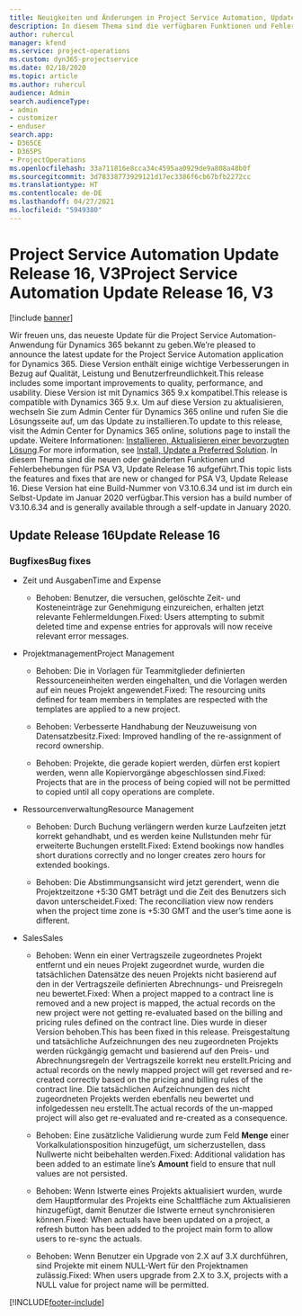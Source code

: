 ```yaml
---
title: Neuigkeiten und Änderungen in Project Service Automation, Update Release 16, V3
description: In diesem Thema sind die verfügbaren Funktionen und Fehlerbehebungen für Project Service Automation Update Release 16, V3 aufgeführt.
author: ruhercul
manager: kfend
ms.service: project-operations
ms.custom: dyn365-projectservice
ms.date: 02/18/2020
ms.topic: article
ms.author: ruhercul
audience: Admin
search.audienceType:
- admin
- customizer
- enduser
search.app:
- D365CE
- D365PS
- ProjectOperations
ms.openlocfilehash: 33a711816e8cca34c4595aa0929de9a808a48b0f
ms.sourcegitcommit: 3d78338773929121d17ec3386f6cb67bfb2272cc
ms.translationtype: HT
ms.contentlocale: de-DE
ms.lasthandoff: 04/27/2021
ms.locfileid: "5949380"
---
```

# <a name="project-service-automation-update-release-16-v3"></a><span data-ttu-id="0ceca-103">Project Service Automation Update Release 16, V3</span><span class="sxs-lookup"><span data-stu-id="0ceca-103">Project Service Automation Update Release 16, V3</span></span>

[!include [banner](../includes/psa-now-project-operations.md)]

<span data-ttu-id="0ceca-104">Wir freuen uns, das neueste Update für die Project Service Automation-Anwendung für Dynamics 365 bekannt zu geben.</span><span class="sxs-lookup"><span data-stu-id="0ceca-104">We’re pleased to announce the latest update for the Project Service Automation application for Dynamics 365.</span></span> <span data-ttu-id="0ceca-105">Diese Version enthält einige wichtige Verbesserungen in Bezug auf Qualität, Leistung und Benutzerfreundlichkeit.</span><span class="sxs-lookup"><span data-stu-id="0ceca-105">This release includes some important improvements to quality, performance, and usability.</span></span>  <span data-ttu-id="0ceca-106">Diese Version ist mit Dynamics 365 9.x kompatibel.</span><span class="sxs-lookup"><span data-stu-id="0ceca-106">This release is compatible with Dynamics 365 9.x.</span></span> <span data-ttu-id="0ceca-107">Um auf diese Version zu aktualisieren, wechseln Sie zum Admin Center für Dynamics 365 online und rufen Sie die Lösungsseite auf, um das Update zu installieren.</span><span class="sxs-lookup"><span data-stu-id="0ceca-107">To update to this release, visit the Admin Center for Dynamics 365 online, solutions page to install the update.</span></span> <span data-ttu-id="0ceca-108">Weitere Informationen: [Installieren, Aktualisieren einer bevorzugten Lösung](/dynamics365/project-service/upgrade-psa-home-page).</span><span class="sxs-lookup"><span data-stu-id="0ceca-108">For more information, see [Install, Update a Preferred Solution](/dynamics365/project-service/upgrade-psa-home-page).</span></span>
<span data-ttu-id="0ceca-109">In diesem Thema sind die neuen oder geänderten Funktionen und Fehlerbehebungen für PSA V3, Update Release 16 aufgeführt.</span><span class="sxs-lookup"><span data-stu-id="0ceca-109">This topic lists the features and fixes that are new or changed for PSA V3, Update Release 16.</span></span> <span data-ttu-id="0ceca-110">Diese Version hat eine Build-Nummer von V3.10.6.34 und ist im durch ein Selbst-Update im Januar 2020 verfügbar.</span><span class="sxs-lookup"><span data-stu-id="0ceca-110">This version has a build number of V3.10.6.34 and is generally available through a self-update in January 2020.</span></span>


## <a name="update-release-16"></a><span data-ttu-id="0ceca-111">Update Release 16</span><span class="sxs-lookup"><span data-stu-id="0ceca-111">Update Release 16</span></span>

### <a name="bug-fixes"></a><span data-ttu-id="0ceca-112">Bugfixes</span><span class="sxs-lookup"><span data-stu-id="0ceca-112">Bug fixes</span></span>

-   <span data-ttu-id="0ceca-113">Zeit und Ausgaben</span><span class="sxs-lookup"><span data-stu-id="0ceca-113">Time and Expense</span></span>

    -   <span data-ttu-id="0ceca-114">Behoben: Benutzer, die versuchen, gelöschte Zeit- und Kosteneinträge zur Genehmigung einzureichen, erhalten jetzt relevante Fehlermeldungen.</span><span class="sxs-lookup"><span data-stu-id="0ceca-114">Fixed: Users attempting to submit deleted time and expense entries for approvals will now receive relevant error messages.</span></span>

-   <span data-ttu-id="0ceca-115">Projektmanagement</span><span class="sxs-lookup"><span data-stu-id="0ceca-115">Project Management</span></span>

    -   <span data-ttu-id="0ceca-116">Behoben: Die in Vorlagen für Teammitglieder definierten Ressourceneinheiten werden eingehalten, und die Vorlagen werden auf ein neues Projekt angewendet.</span><span class="sxs-lookup"><span data-stu-id="0ceca-116">Fixed: The resourcing units defined for team members in templates are respected with the templates are applied to a new project.</span></span>

    -   <span data-ttu-id="0ceca-117">Behoben: Verbesserte Handhabung der Neuzuweisung von Datensatzbesitz.</span><span class="sxs-lookup"><span data-stu-id="0ceca-117">Fixed: Improved handling of the re-assignment of record ownership.</span></span>

    -   <span data-ttu-id="0ceca-118">Behoben: Projekte, die gerade kopiert werden, dürfen erst kopiert werden, wenn alle Kopiervorgänge abgeschlossen sind.</span><span class="sxs-lookup"><span data-stu-id="0ceca-118">Fixed: Projects that are in the process of being copied will not be permitted to copied until all copy operations are complete.</span></span>

-   <span data-ttu-id="0ceca-119">Ressourcenverwaltung</span><span class="sxs-lookup"><span data-stu-id="0ceca-119">Resource Management</span></span>

    -   <span data-ttu-id="0ceca-120">Behoben: Durch Buchung verlängern werden kurze Laufzeiten jetzt korrekt gehandhabt, und es werden keine Nullstunden mehr für erweiterte Buchungen erstellt.</span><span class="sxs-lookup"><span data-stu-id="0ceca-120">Fixed: Extend bookings now handles short durations correctly and no longer creates zero hours for extended bookings.</span></span>

    -   <span data-ttu-id="0ceca-121">Behoben: Die Abstimmungsansicht wird jetzt gerendert, wenn die Projektzeitzone +5:30 GMT beträgt und die Zeit des Benutzers sich davon unterscheidet.</span><span class="sxs-lookup"><span data-stu-id="0ceca-121">Fixed: The reconciliation view now renders when the project time zone is +5:30 GMT and the user’s time aone is different.</span></span>

-   <span data-ttu-id="0ceca-122">Sales</span><span class="sxs-lookup"><span data-stu-id="0ceca-122">Sales</span></span>

    -   <span data-ttu-id="0ceca-123">Behoben: Wenn ein einer Vertragszeile zugeordnetes Projekt entfernt und ein neues Projekt zugeordnet wurde, wurden die tatsächlichen Datensätze des neuen Projekts nicht basierend auf den in der Vertragszeile definierten Abrechnungs- und Preisregeln neu bewertet.</span><span class="sxs-lookup"><span data-stu-id="0ceca-123">Fixed: When a project mapped to a contract line is removed and a new project is mapped, the actual records on the new project were not getting re-evaluated based on the billing and pricing rules defined on the contract line.</span></span> <span data-ttu-id="0ceca-124">Dies wurde in dieser Version behoben.</span><span class="sxs-lookup"><span data-stu-id="0ceca-124">This has been fixed in this release.</span></span> <span data-ttu-id="0ceca-125">Preisgestaltung und tatsächliche Aufzeichnungen des neu zugeordneten Projekts werden rückgängig gemacht und basierend auf den Preis- und Abrechnungsregeln der Vertragszeile korrekt neu erstellt.</span><span class="sxs-lookup"><span data-stu-id="0ceca-125">Pricing and actual records on the newly mapped project will get reversed and re-created correctly based on the pricing and billing rules of the contract line.</span></span> <span data-ttu-id="0ceca-126">Die tatsächlichen Aufzeichnungen des nicht zugeordneten Projekts werden ebenfalls neu bewertet und infolgedessen neu erstellt.</span><span class="sxs-lookup"><span data-stu-id="0ceca-126">The actual records of the un-mapped project will also get re-evaluated and re-created as a consequence.</span></span>

    -   <span data-ttu-id="0ceca-127">Behoben: Eine zusätzliche Validierung wurde zum Feld **Menge** einer Vorkalkulationsposition hinzugefügt, um sicherzustellen, dass Nullwerte nicht beibehalten werden.</span><span class="sxs-lookup"><span data-stu-id="0ceca-127">Fixed: Additional validation has been added to an estimate line’s **Amount** field to ensure that null values are not persisted.</span></span>

    -   <span data-ttu-id="0ceca-128">Behoben: Wenn Istwerte eines Projekts aktualisiert wurden, wurde dem Hauptformular des Projekts eine Schaltfläche zum Aktualisieren hinzugefügt, damit Benutzer die Istwerte erneut synchronisieren können.</span><span class="sxs-lookup"><span data-stu-id="0ceca-128">Fixed: When actuals have been updated on a project, a refresh button has been added to the project main form to allow users to re-sync the actuals.</span></span>

    -   <span data-ttu-id="0ceca-129">Behoben: Wenn Benutzer ein Upgrade von 2.X auf 3.X durchführen, sind Projekte mit einem NULL-Wert für den Projektnamen zulässig.</span><span class="sxs-lookup"><span data-stu-id="0ceca-129">Fixed: When users upgrade from 2.X to 3.X, projects with a NULL value for project name will be permitted.</span></span>



[!INCLUDE[footer-include](../includes/footer-banner.md)]